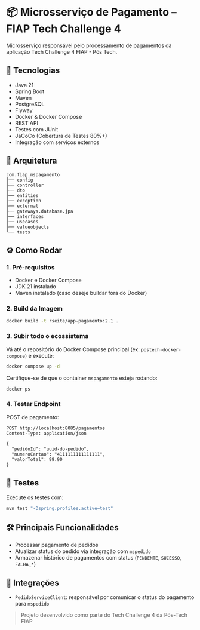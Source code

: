 # 📦 Microsserviço de Pagamento – FIAP Tech Challenge 4 

Microsserviço responsável pelo processamento de pagamentos da aplicação Tech Challenge 4 FIAP - Pós Tech.

## 🚀 Tecnologias

- Java 21
- Spring Boot
- Maven
- PostgreSQL
- Flyway
- Docker & Docker Compose
- REST API
- Testes com JUnit
- JaCoCo (Cobertura de Testes 80%+)
- Integração com serviços externos

## 📁 Arquitetura
```
com.fiap.mspagamento
├── config
├── controller
├── dto
├── entities
├── exception
├── external
├── gateways.database.jpa
├── interfaces
├── usecases
├── valueobjects
└── tests
```

## ⚙️ Como Rodar

### 1. Pré-requisitos

- Docker e Docker Compose
- JDK 21 instalado
- Maven instalado (caso deseje buildar fora do Docker)

### 2. Build da Imagem

```bash
docker build -t rseite/app-pagamento:2.1 .
```

### 3. Subir todo o ecossistema

Vá até o repositório do Docker Compose principal (ex: `postech-docker-compose`) e execute:

```bash
docker compose up -d
```

Certifique-se de que o container `mspagamento` esteja rodando:

```bash
docker ps
```

### 4. Testar Endpoint

POST de pagamento:
```http
POST http://localhost:8085/pagamentos
Content-Type: application/json

{
  "pedidoId": "uuid-do-pedido",
  "numeroCartao": "4111111111111111",
  "valorTotal": 99.90
}
```

## 🧪 Testes

Execute os testes com:

```bash
mvn test "-Dspring.profiles.active=test"
```

## 🛠️ Principais Funcionalidades

- Processar pagamento de pedidos
- Atualizar status do pedido via integração com `mspedido`
- Armazenar histórico de pagamentos com status (`PENDENTE`, `SUCESSO`, `FALHA_*`)

## 🔄 Integrações

- `PedidoServiceClient`: responsável por comunicar o status do pagamento para `mspedido`

> Projeto desenvolvido como parte do Tech Challenge 4 da Pós-Tech FIAP
